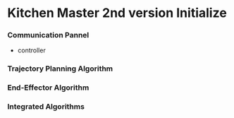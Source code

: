 # Kitchen Master 2nd version Initialize

### Communication Pannel 
- controller 


### Trajectory Planning Algorithm

### End-Effector Algorithm

### Integrated Algorithms
